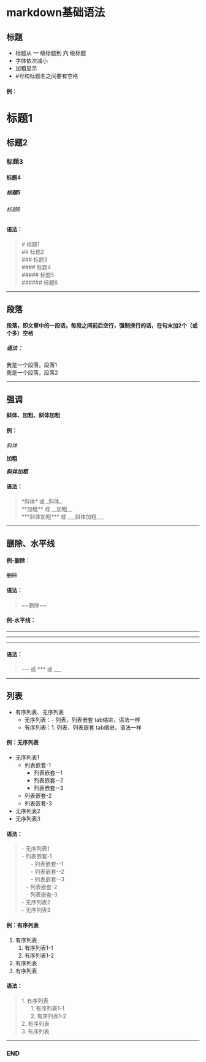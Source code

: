 # markdown基础语法

## 标题
- 标题从 **一** 级标题到 **六** 级标题
- 字体依次减小
- 加粗显示
- \#号和标题名之间要有空格

#### 例：
# 标题1  
## 标题2
### 标题3
#### 标题4
##### 标题5
###### 标题6

#### 语法：
> \# 标题1  
  \#\# 标题2  
  \#\#\# 标题3  
  \#\#\#\# 标题4  
  \#\#\#\#\# 标题5  
  \#\#\#\#\#\# 标题6

---

## 段落

**段落，即文章中的一段话，每段之间前后空行，强制换行的话，在句末加2个（或个多）空格**


##### 语法：

我是一个段落，段落1  
我是一个段落，段落2

---

## 强调
**斜体、加粗、斜体加粗**

#### 例：
*斜体*

**加粗**

***斜体加粗***

#### 语法：
> \*斜体\* 或 \_斜体\_  
  \*\*加粗\*\* 或 \_\_加粗\_\_  
\*\*\*斜体加粗\*\*\*  或  \_\_\_斜体加粗\_\_\_

---

## 删除、水平线  
  
#### 例-删除：
~~删除~~

#### 语法：
> \~\~删除\~\~

#### 例-水平线：

---
***
___

#### 语法：
> \-\-\- 或 \*\*\* 或 \_\_\_

---

## 列表
- 有序列表、无序列表
    - 无序列表：- 列表，列表嵌套 tab缩进，语法一样
    - 有序列表：1. 列表，列表嵌套 tab缩进，语法一样

#### 例：无序列表
- 无序列表1
    - 列表嵌套-1
        - 列表嵌套--1
        - 列表嵌套--2
        - 列表嵌套--3
    - 列表嵌套-2
    - 列表嵌套-3
- 无序列表2
- 无序列表3

#### 语法：
> \- 无序列表1  
  \- 列表嵌套-1  
  &nbsp;&nbsp;&nbsp;&nbsp;&nbsp;&nbsp;- 列表嵌套--1  
  &nbsp;&nbsp;&nbsp;&nbsp;&nbsp;&nbsp;- 列表嵌套--2  
  &nbsp;&nbsp;&nbsp;&nbsp;&nbsp;&nbsp;- 列表嵌套--3  
  &nbsp;&nbsp;&nbsp;- 列表嵌套-2  
  &nbsp;&nbsp;&nbsp;- 列表嵌套-3  
  \- 无序列表2  
  \- 无序列表3

#### 例：有序列表
1. 有序列表 
    1. 有序列表1-1
    2. 有序列表1-2
2. 有序列表
3. 有序列表

#### 语法：
> 1\. 有序列表  
  &nbsp;&nbsp;&nbsp;&nbsp;&nbsp;&nbsp;1\. 有序列表1-1  
  &nbsp;&nbsp;&nbsp;&nbsp;&nbsp;&nbsp;2\. 有序列表1-2  
  2\. 有序列表  
  3\. 有序列表

---
### END

